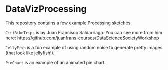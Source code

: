 # DataVizProcessing

This repository contains a few example Processing sketches.

`CitiBikeTrips` is by Juan Francisco Saldarriaga. You can see more from him here: https://github.com/juanfrans-courses/DataScienceSocietyWorkshop

`JellyFish` is a fun example of using random noise to generate pretty images (that look like jellyfish!).

`PieChart` is an example of an animated pie chart.
